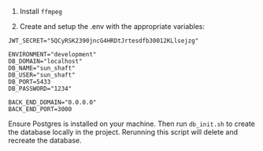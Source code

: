1. Install `ffmpeg`

2. Create and setup the .env with the appropriate variables:

```
JWT_SECRET="5QCyRSK2390jncG4HRDtJrtesdfb30012KLlsejzg"

ENVIRONMENT="development"
DB_DOMAIN="localhost"
DB_NAME="sun_shaft"
DB_USER="sun_shaft"
DB_PORT=5433
DB_PASSWORD="1234"

BACK_END_DOMAIN="0.0.0.0"
BACK_END_PORT=3000
```

Ensure Postgres is installed on your machine.
Then run `db_init.sh` to create the database locally in the project.
Rerunning this script will delete and recreate the database.
